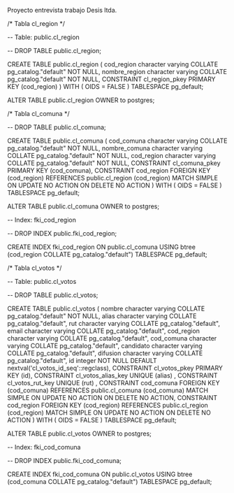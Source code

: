 Proyecto entrevista trabajo Desis ltda.


/* Tabla cl_region */

-- Table: public.cl_region

-- DROP TABLE public.cl_region;

CREATE TABLE public.cl_region
(
    cod_region character varying COLLATE pg_catalog."default" NOT NULL,
    nombre_region character varying COLLATE pg_catalog."default" NOT NULL,
    CONSTRAINT cl_region_pkey PRIMARY KEY (cod_region)
)
WITH (
    OIDS = FALSE
)
TABLESPACE pg_default;

ALTER TABLE public.cl_region
    OWNER to postgres;
    
    

/* Tabla cl_comuna */

-- DROP TABLE public.cl_comuna;

CREATE TABLE public.cl_comuna
(
    cod_comuna character varying COLLATE pg_catalog."default" NOT NULL,
    nombre_comuna character varying COLLATE pg_catalog."default" NOT NULL,
    cod_region character varying COLLATE pg_catalog."default" NOT NULL,
    CONSTRAINT cl_comuna_pkey PRIMARY KEY (cod_comuna),
    CONSTRAINT cod_region FOREIGN KEY (cod_region)
        REFERENCES public.cl_region (cod_region) MATCH SIMPLE
        ON UPDATE NO ACTION
        ON DELETE NO ACTION
)
WITH (
    OIDS = FALSE
)
TABLESPACE pg_default;

ALTER TABLE public.cl_comuna
    OWNER to postgres;

-- Index: fki_cod_region

-- DROP INDEX public.fki_cod_region;

CREATE INDEX fki_cod_region
    ON public.cl_comuna USING btree
    (cod_region COLLATE pg_catalog."default")
    TABLESPACE pg_default;
    
 /* Tabla cl_votos */
 
 -- Table: public.cl_votos

-- DROP TABLE public.cl_votos;

CREATE TABLE public.cl_votos
(
    nombre character varying COLLATE pg_catalog."default" NOT NULL,
    alias character varying COLLATE pg_catalog."default",
    rut character varying COLLATE pg_catalog."default",
    email character varying COLLATE pg_catalog."default",
    cod_region character varying COLLATE pg_catalog."default",
    cod_comuna character varying COLLATE pg_catalog."default",
    candidato character varying COLLATE pg_catalog."default",
    difusion character varying COLLATE pg_catalog."default",
    id integer NOT NULL DEFAULT nextval('cl_votos_id_seq'::regclass),
    CONSTRAINT cl_votos_pkey PRIMARY KEY (id),
    CONSTRAINT cl_votos_alias_key UNIQUE (alias)
,
    CONSTRAINT cl_votos_rut_key UNIQUE (rut)
,
    CONSTRAINT cod_comuna FOREIGN KEY (cod_comuna)
        REFERENCES public.cl_comuna (cod_comuna) MATCH SIMPLE
        ON UPDATE NO ACTION
        ON DELETE NO ACTION,
    CONSTRAINT cod_region FOREIGN KEY (cod_region)
        REFERENCES public.cl_region (cod_region) MATCH SIMPLE
        ON UPDATE NO ACTION
        ON DELETE NO ACTION
)
WITH (
    OIDS = FALSE
)
TABLESPACE pg_default;

ALTER TABLE public.cl_votos
    OWNER to postgres;

-- Index: fki_cod_comuna

-- DROP INDEX public.fki_cod_comuna;

CREATE INDEX fki_cod_comuna
    ON public.cl_votos USING btree
    (cod_comuna COLLATE pg_catalog."default")
    TABLESPACE pg_default;
